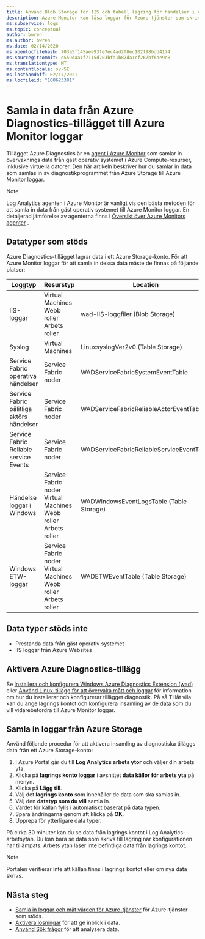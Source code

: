 ```yaml
---
title: Använd Blob Storage för IIS och tabell lagring för händelser i Azure Monitor | Microsoft Docs
description: Azure Monitor kan läsa loggar för Azure-tjänster som skriver diagnostik till Table Storage eller IIS-loggar som skrivs till Blob Storage.
ms.subservice: logs
ms.topic: conceptual
author: bwren
ms.author: bwren
ms.date: 02/14/2020
ms.openlocfilehash: 703a5f145aee93fe7ec4ad2f8ec102f98bdd4174
ms.sourcegitcommit: e559daa1f7115d703bfa1b87da1cf267bf6ae9e8
ms.translationtype: MT
ms.contentlocale: sv-SE
ms.lasthandoff: 02/17/2021
ms.locfileid: "100623381"
---
```

# <a name="collect-data-from-azure-diagnostics-extension-to-azure-monitor-logs"></a>Samla in data från Azure Diagnostics-tillägget till Azure Monitor loggar
Tillägget Azure Diagnostics är en [agent i Azure Monitor](../agents/agents-overview.md) som samlar in övervaknings data från gäst operativ systemet i Azure Compute-resurser, inklusive virtuella datorer. Den här artikeln beskriver hur du samlar in data som samlas in av diagnostikprogrammet från Azure Storage till Azure Monitor loggar.

> [!NOTE]
> Log Analytics agenten i Azure Monitor är vanligt vis den bästa metoden för att samla in data från gäst operativ systemet till Azure Monitor loggar. En detaljerad jämförelse av agenterna finns i [Översikt över Azure Monitors agenter](../agents/agents-overview.md) .

## <a name="supported-data-types"></a>Datatyper som stöds
Azure Diagnostics-tillägget lagrar data i ett Azure Storage-konto. För att Azure Monitor loggar för att samla in dessa data måste de finnas på följande platser:

| Loggtyp | Resurstyp | Location |
| --- | --- | --- |
| IIS-loggar |Virtual Machines <br> Webb roller <br> Arbets roller |wad-IIS-loggfiler (Blob Storage) |
| Syslog |Virtual Machines |LinuxsyslogVer2v0 (Table Storage) |
| Service Fabric operativa händelser |Service Fabric noder |WADServiceFabricSystemEventTable |
| Service Fabric pålitliga aktörs händelser |Service Fabric noder |WADServiceFabricReliableActorEventTable |
| Service Fabric Reliable service Events |Service Fabric noder |WADServiceFabricReliableServiceEventTable |
| Händelse loggar i Windows |Service Fabric noder <br> Virtual Machines <br> Webb roller <br> Arbets roller |WADWindowsEventLogsTable (Table Storage) |
| Windows ETW-loggar |Service Fabric noder <br> Virtual Machines <br> Webb roller <br> Arbets roller |WADETWEventTable (Table Storage) |

## <a name="data-types-not-supported"></a>Data typer stöds inte

- Prestanda data från gäst operativ systemet
- IIS loggar från Azure Websites


## <a name="enable-azure-diagnostics-extension"></a>Aktivera Azure Diagnostics-tillägg
Se [Installera och konfigurera Windows Azure Diagnostics Extension (wad)](../agents/diagnostics-extension-windows-install.md) eller [Använd Linux-tillägg för att övervaka mått och loggar](../../virtual-machines/extensions/diagnostics-linux.md) för information om hur du installerar och konfigurerar tillägget diagnostik. På så Tillåt vila kan du ange lagrings kontot och konfigurera insamling av de data som du vill vidarebefordra till Azure Monitor loggar.


## <a name="collect-logs-from-azure-storage"></a>Samla in loggar från Azure Storage
Använd följande procedur för att aktivera insamling av diagnostiska tilläggs data från ett Azure Storage-konto:

1. I Azure Portal går du till **Log Analytics arbets ytor** och väljer din arbets yta.
1. Klicka på **lagrings konto loggar** i avsnittet **data källor för arbets yta** på menyn.
2. Klicka på  **Lägg till**.
3. Välj det **lagrings konto** som innehåller de data som ska samlas in.
4. Välj den **datatyp som du vill** samla in.
5. Värdet för källan fylls i automatiskt baserat på data typen.
6. Spara ändringarna genom att klicka på **OK**.
7. Upprepa för ytterligare data typer.

På cirka 30 minuter kan du se data från lagrings kontot i Log Analytics-arbetsytan. Du kan bara se data som skrivs till lagring när konfigurationen har tillämpats. Arbets ytan läser inte befintliga data från lagrings kontot.

> [!NOTE]
> Portalen verifierar inte att källan finns i lagrings kontot eller om nya data skrivs.



## <a name="next-steps"></a>Nästa steg

* [Samla in loggar och mät värden för Azure-tjänster](../platform/resource-logs.md#send-to-log-analytics-workspace) för Azure-tjänster som stöds.
* [Aktivera lösningar](../insights/solutions.md) för att ge inblick i data.
* [Använd Sök frågor](../log-query/log-query-overview.md) för att analysera data.

